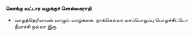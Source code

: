 **கொங்கு வட்டார வழக்குச் சொல்லகராதி**
- வாழத்தெரியாமல் வாழும் வாழ்க்கை. நாங்கெல்லா மசப்பொழப்பு பொழச்சிட்டொ நீயாச்சி நல்லா இரு.

